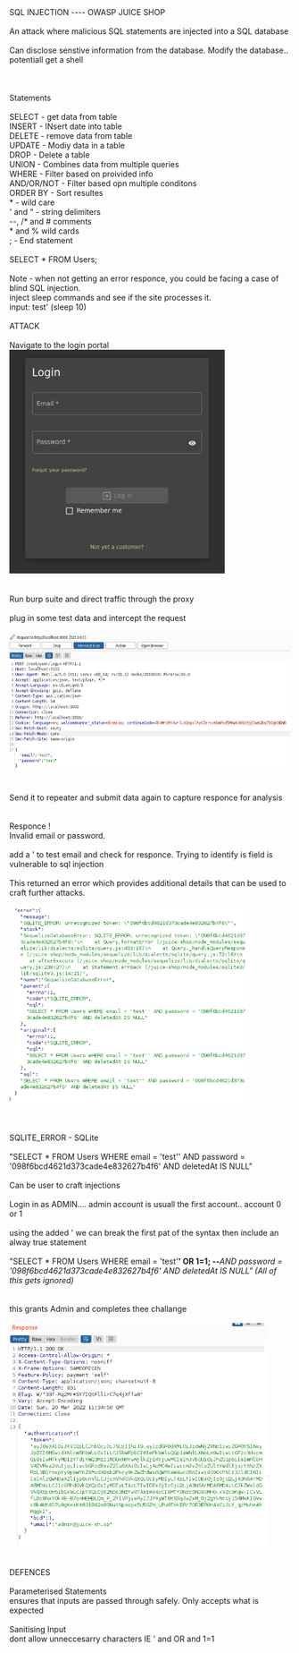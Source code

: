 <!DOCTYPE html  PUBLIC '-//W3C//DTD XHTML 1.0 Transitional//EN'  'http://www.w3.org/TR/xhtml1/DTD/xhtml1-transitional.dtd'><html xmlns="http://www.w3.org/1999/xhtml">
<head>
<meta content="text/html; charset=utf-8" http-equiv="Content-Type"/>
<title>SQL Injection</title>
</head><body>SQL INJECTION ---- OWASP JUICE SHOP<br/>
<br/>
An attack where malicious SQL statements are injected into a SQL database<br/>
<br/>
Can disclose senstive information from the database. Modify the database.. potentiall get a shell<br/>
<br/>
<br/>
<br/>
Statements<br/>
<br/>
SELECT - get data from table<br/>
INSERT - INsert date into table<br/>
DELETE - remove data from table<br/>
UPDATE - Modiy data in a table<br/>
DROP - Delete a table<br/>
UNION - Combines data from multiple queries<br/>
WHERE - Filter based on proivided info<br/>
AND/OR/NOT - Filter based opn multiple conditons<br/>
ORDER BY - Sort resultes<br/>
* - wild care<br/>
' and &quot; - string delimiters<br/>
--, /* and # comments<br/>
* and % wild cards<br/>
; - End statement<br/>
<br/>
SELECT * FROM Users;<br/>
<br/>
Note - when not getting an error responce, you could be facing a case of blind SQL injection. <br/>
inject sleep commands and see if the site processes it.<br/>
input: test' (sleep 10)<br/>
<br/>
ATTACK<br/>
<br/>
Navigate to the login portal<br/>
<img height="400" src="image.png" width="386"/><br/>
<br/>
<br/>
Run burp suite and direct traffic through the proxy<br/>
<br/>
plug in some test data and intercept the request<br/>
<br/>
<img height="250" src="image 2.png" width="583"/><br/>
<br/>
<br/>
Send it to repeater and submit data again to capture responce for analysis<br/>
<br/>
<br/>
Responce !<br/>
Invalid email or password.<br/>
<br/>
add a ' to test email and check for responce. Trying to identify is field is vulnerable to sql injection<br/>
<br/>
This returned an error which provides additional details that can be used to craft further attacks.<br/>
<br/>
<img height="350" src="image 3.png" width="428"/><br/>
<br/>
<br/>
<br/>
SQLITE_ERROR - SQLite <br/>
<br/>
&quot;SELECT * FROM Users WHERE email = 'test'' AND password = '098f6bcd4621d373cade4e832627b4f6' AND deletedAt IS NULL&quot;<br/>
<br/>
Can be user to craft injections<br/>
<br/>
Login in as ADMIN.... admin account is usuall the first account.. account 0 or 1<br/>
<br/>
using the added ' we can break the first pat of the syntax then include an alway true statement<br/>
<br/>
&quot;SELECT * FROM Users WHERE email = 'test'<b>' OR 1=1; --</b><i>AND password = '098f6bcd4621d373cade4e832627b4f6' AND deletedAt IS NULL&quot; (All of this gets ignored)</i><br/>
<br/>
<br/>
this grants Admin and completes thee challange<br/>
<br/>
<img height="400" src="image 4.png" width="465"/><br/>
<br/>
<br/>
DEFENCES<br/>
<br/>
Parameterised Statements<br/>
ensures that inputs are passed through safely. Only accepts what is expected<br/>
<br/>
Sanitising Input<br/>
dont allow unneccesarry characters IE ' and OR and 1=1<br/>
<br/>
<br/>
<br/>
</body></html>